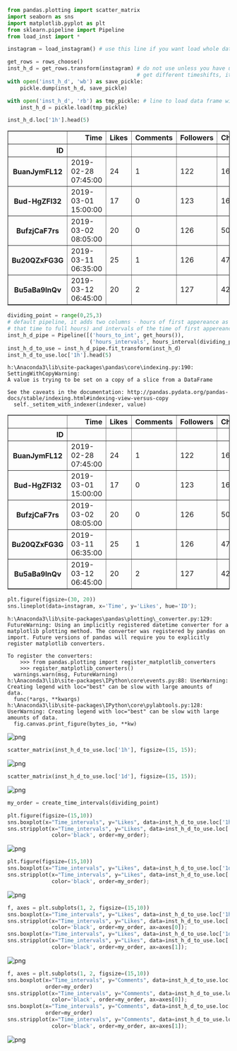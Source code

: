 

```python
from pandas.plotting import scatter_matrix
import seaborn as sns
import matplotlib.pyplot as plt
from sklearn.pipeline import Pipeline
from load_inst import *
```


```python
instagram = load_instagram() # use this line if you want load whole data
```


```python
get_rows = rows_choose()
inst_h_d = get_rows.transform(instagram) # do not use unless you have updated the data or you want to
                                         # get different timeshifts, it takes a lot of time to compute
with open('inst_h_d', 'wb') as save_pickle:
    pickle.dump(inst_h_d, save_pickle)
```


```python
with open('inst_h_d', 'rb') as tmp_pickle: # line to load data frame with default time shifts
    inst_h_d = pickle.load(tmp_pickle)
```


```python
inst_h_d.loc['1h'].head(5)
```




<div>
<style scoped>
    .dataframe tbody tr th:only-of-type {
        vertical-align: middle;
    }

    .dataframe tbody tr th {
        vertical-align: top;
    }

    .dataframe thead th {
        text-align: right;
    }
</style>
<table border="1" class="dataframe">
  <thead>
    <tr style="text-align: right;">
      <th></th>
      <th>Time</th>
      <th>Likes</th>
      <th>Comments</th>
      <th>Followers</th>
      <th>Char_in_desrc</th>
      <th>Tags</th>
      <th>First_app</th>
    </tr>
    <tr>
      <th>ID</th>
      <th></th>
      <th></th>
      <th></th>
      <th></th>
      <th></th>
      <th></th>
      <th></th>
    </tr>
  </thead>
  <tbody>
    <tr>
      <th>BuanJymFL12</th>
      <td>2019-02-28 07:45:00</td>
      <td>24</td>
      <td>1</td>
      <td>122</td>
      <td>1688</td>
      <td>24</td>
      <td>2019-02-28 06:45:00</td>
    </tr>
    <tr>
      <th>Bud-HgZFl32</th>
      <td>2019-03-01 15:00:00</td>
      <td>17</td>
      <td>0</td>
      <td>123</td>
      <td>1641</td>
      <td>23</td>
      <td>2019-03-01 14:00:00</td>
    </tr>
    <tr>
      <th>BufzjCaF7rs</th>
      <td>2019-03-02 08:05:00</td>
      <td>20</td>
      <td>0</td>
      <td>126</td>
      <td>506</td>
      <td>18</td>
      <td>2019-03-02 07:05:00</td>
    </tr>
    <tr>
      <th>Bu20QZxFG3G</th>
      <td>2019-03-11 06:35:00</td>
      <td>25</td>
      <td>1</td>
      <td>126</td>
      <td>478</td>
      <td>25</td>
      <td>2019-03-11 05:35:00</td>
    </tr>
    <tr>
      <th>Bu5aBa9lnQv</th>
      <td>2019-03-12 06:45:00</td>
      <td>20</td>
      <td>2</td>
      <td>127</td>
      <td>423</td>
      <td>25</td>
      <td>2019-03-12 05:45:00</td>
    </tr>
  </tbody>
</table>
</div>




```python
dividing_point = range(0,25,3)
# default pipeline, it adds two columns - hours of first appereance as integers (it first round
# that time to full hours) and intervals of the time of first appereance
inst_h_d_pipe = Pipeline([('hours_to_int', get_hours()),
                          ('hours_intervals', hours_interval(dividing_points=dividing_point))])
inst_h_d_to_use = inst_h_d_pipe.fit_transform(inst_h_d)
inst_h_d_to_use.loc['1h'].head(5)
```

    h:\Anaconda3\lib\site-packages\pandas\core\indexing.py:190: SettingWithCopyWarning: 
    A value is trying to be set on a copy of a slice from a DataFrame
    
    See the caveats in the documentation: http://pandas.pydata.org/pandas-docs/stable/indexing.html#indexing-view-versus-copy
      self._setitem_with_indexer(indexer, value)
    




<div>
<style scoped>
    .dataframe tbody tr th:only-of-type {
        vertical-align: middle;
    }

    .dataframe tbody tr th {
        vertical-align: top;
    }

    .dataframe thead th {
        text-align: right;
    }
</style>
<table border="1" class="dataframe">
  <thead>
    <tr style="text-align: right;">
      <th></th>
      <th>Time</th>
      <th>Likes</th>
      <th>Comments</th>
      <th>Followers</th>
      <th>Char_in_desrc</th>
      <th>Tags</th>
      <th>First_app</th>
      <th>Int_hour</th>
      <th>Time_intervals</th>
    </tr>
    <tr>
      <th>ID</th>
      <th></th>
      <th></th>
      <th></th>
      <th></th>
      <th></th>
      <th></th>
      <th></th>
      <th></th>
      <th></th>
    </tr>
  </thead>
  <tbody>
    <tr>
      <th>BuanJymFL12</th>
      <td>2019-02-28 07:45:00</td>
      <td>24</td>
      <td>1</td>
      <td>122</td>
      <td>1688</td>
      <td>24</td>
      <td>2019-02-28 06:45:00</td>
      <td>7</td>
      <td>6-9</td>
    </tr>
    <tr>
      <th>Bud-HgZFl32</th>
      <td>2019-03-01 15:00:00</td>
      <td>17</td>
      <td>0</td>
      <td>123</td>
      <td>1641</td>
      <td>23</td>
      <td>2019-03-01 14:00:00</td>
      <td>14</td>
      <td>12-15</td>
    </tr>
    <tr>
      <th>BufzjCaF7rs</th>
      <td>2019-03-02 08:05:00</td>
      <td>20</td>
      <td>0</td>
      <td>126</td>
      <td>506</td>
      <td>18</td>
      <td>2019-03-02 07:05:00</td>
      <td>7</td>
      <td>6-9</td>
    </tr>
    <tr>
      <th>Bu20QZxFG3G</th>
      <td>2019-03-11 06:35:00</td>
      <td>25</td>
      <td>1</td>
      <td>126</td>
      <td>478</td>
      <td>25</td>
      <td>2019-03-11 05:35:00</td>
      <td>6</td>
      <td>3-6</td>
    </tr>
    <tr>
      <th>Bu5aBa9lnQv</th>
      <td>2019-03-12 06:45:00</td>
      <td>20</td>
      <td>2</td>
      <td>127</td>
      <td>423</td>
      <td>25</td>
      <td>2019-03-12 05:45:00</td>
      <td>6</td>
      <td>3-6</td>
    </tr>
  </tbody>
</table>
</div>




```python
plt.figure(figsize=(30, 20))
sns.lineplot(data=instagram, x='Time', y='Likes', hue='ID');
```

    h:\Anaconda3\lib\site-packages\pandas\plotting\_converter.py:129: FutureWarning: Using an implicitly registered datetime converter for a matplotlib plotting method. The converter was registered by pandas on import. Future versions of pandas will require you to explicitly register matplotlib converters.
    
    To register the converters:
    	>>> from pandas.plotting import register_matplotlib_converters
    	>>> register_matplotlib_converters()
      warnings.warn(msg, FutureWarning)
    h:\Anaconda3\lib\site-packages\IPython\core\events.py:88: UserWarning: Creating legend with loc="best" can be slow with large amounts of data.
      func(*args, **kwargs)
    h:\Anaconda3\lib\site-packages\IPython\core\pylabtools.py:128: UserWarning: Creating legend with loc="best" can be slow with large amounts of data.
      fig.canvas.print_figure(bytes_io, **kw)
    


![png](output_6_1.png)



```python
scatter_matrix(inst_h_d_to_use.loc['1h'], figsize=(15, 15));
```


![png](output_7_0.png)



```python
scatter_matrix(inst_h_d_to_use.loc['1d'], figsize=(15, 15));
```


![png](output_8_0.png)



```python
my_order = create_time_intervals(dividing_point)
```


```python
plt.figure(figsize=(15,10))
sns.boxplot(x="Time_intervals", y="Likes", data=inst_h_d_to_use.loc['1h'], order=my_order)
sns.stripplot(x="Time_intervals", y="Likes", data=inst_h_d_to_use.loc['1h'], jitter=True,
              color='black', order=my_order);
```


![png](output_10_0.png)



```python
plt.figure(figsize=(15,10))
sns.boxplot(x="Time_intervals", y="Likes", data=inst_h_d_to_use.loc['1d'], order=my_order)
sns.stripplot(x="Time_intervals", y="Likes", data=inst_h_d_to_use.loc['1d'], jitter=True,
              color='black', order=my_order);
```


![png](output_11_0.png)



```python
f, axes = plt.subplots(1, 2, figsize=(15,10))
sns.boxplot(x="Time_intervals", y="Likes", data=inst_h_d_to_use.loc['1h'], ax=axes[0],order=my_order)
sns.stripplot(x="Time_intervals", y="Likes", data=inst_h_d_to_use.loc['1h'], jitter=True,
              color='black', order=my_order, ax=axes[0]);
sns.boxplot(x="Time_intervals", y="Likes", data=inst_h_d_to_use.loc['1d'], ax=axes[1], order=my_order)
sns.stripplot(x="Time_intervals", y="Likes", data=inst_h_d_to_use.loc['1d'], jitter=True,
              color='black', order=my_order, ax=axes[1]);
```


![png](output_12_0.png)



```python
f, axes = plt.subplots(1, 2, figsize=(15,10))
sns.boxplot(x="Time_intervals", y="Comments", data=inst_h_d_to_use.loc['1h'], ax=axes[0],
            order=my_order)
sns.stripplot(x="Time_intervals", y="Comments", data=inst_h_d_to_use.loc['1h'], jitter=True,
              color='black', order=my_order, ax=axes[0]);
sns.boxplot(x="Time_intervals", y="Comments", data=inst_h_d_to_use.loc['1d'], ax=axes[1],
            order=my_order)
sns.stripplot(x="Time_intervals", y="Comments", data=inst_h_d_to_use.loc['1d'], jitter=True,
              color='black', order=my_order, ax=axes[1]);
```


![png](output_13_0.png)



```python

```


```python

```
